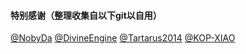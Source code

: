 #### 特别感谢（整理收集自以下git以自用）      

[@NobyDa](https://github.com/NobyDa/Script/tree/master)
[@DivineEngine](https://github.com/DivineEngine/Profiles/tree/master)
[@Tartarus2014](https://github.com/Tartarus2014)
[@KOP-XIAO](https://github.com/KOP-XIAO/QuantumultX)
